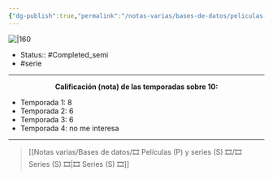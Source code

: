 ```yaml
---
{"dg-publish":true,"permalink":"/notas-varias/bases-de-datos/peliculas-p-y-series-s/s-sex-education/"}
---
```



![|160](https://m.media-amazon.com/images/M/MV5BOTE0MjQ1NDU3OV5BMl5BanBnXkFtZTgwNTI4MTgwNzM@._V1_SX300.jpg)

- Status::  #Completed_semi 
- #serie 

---

**<center>Calificación (nota) de las temporadas sobre 10:</center>**

- Temporada 1: 8
- Temporada 2: 6
- Temporada 3: 6
- Temporada 4: no me interesa

---

> [[Notas varias/Bases de datos/🎞️ Películas (P) y series (S) 🎞️/🎞️ Series (S) 🎞️\|🎞️ Series (S) 🎞️]]